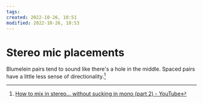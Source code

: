 ```yaml
---
tags: 
created: 2022-10-26, 10:51
modified: 2022-10-26, 10:53
---
```


# Stereo mic placements
Blumelein pairs tend to sound like there's a hole in the middle. Spaced pairs have a little less sense of directionality.[^1]

[^1]: [How to mix in stereo... without sucking in mono (part 2) - YouTube](https://www.youtube.com/watch?v=YDk5MKeYwkc&t=1s)